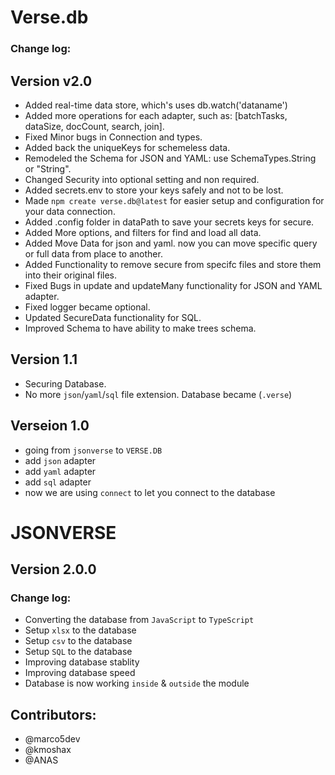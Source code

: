 # Verse.db

### Change log:

## Version v2.0

- Added real-time data store, which's uses db.watch('dataname')
- Added more operations for each adapter, such as: [batchTasks, dataSize, docCount, search, join].
- Fixed Minor bugs in Connection and types.
- Added back the uniqueKeys for schemeless data.
- Remodeled the Schema for JSON and YAML: use SchemaTypes.String or "String".
- Changed Security into optional setting  and non required.
- Added secrets.env to store your keys safely and not to be lost.
- Made `npm create verse.db@latest` for easier setup and configuration for your data connection.
- Added .config folder in dataPath to save your secrets keys for secure.
- Added More options, and filters for find and load all data.
- Added Move Data for json and yaml. now you can move specific query or full data from place to another.
- Added Functionality to remove secure from specifc files and store them into their original files.
- Fixed Bugs in update and updateMany functionality for JSON and YAML adapter.
- Fixed logger became optional.
- Updated SecureData functionality for SQL.
- Improved Schema to have ability to make trees schema.

## Version 1.1

- Securing Database.
- No more `json`/`yaml`/`sql` file extension. Database became (`.verse`)

## Verseion 1.0

- going from `jsonverse` to `VERSE.DB`
- add `json` adapter
- add `yaml` adapter
- add `sql` adapter
- now we are using `connect` to let you connect to the database

# JSONVERSE
## Version 2.0.0

### Change log:

- Converting the database from `JavaScript` to `TypeScript`
- Setup `xlsx` to the database
- Setup `csv` to the database
- Setup `SQL` to the database
- Improving database stablity
- Improving database speed
- Database is now working `inside` & `outside` the module

## Contributors:

- @marco5dev
- @kmoshax
- @ANAS
